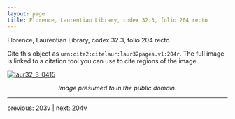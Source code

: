 ```yaml
---
layout: page
title: Florence, Laurentian Library, codex 32.3, folio 204 recto
---
```


Florence, Laurentian Library, codex 32.3, folio 204 recto

Cite this object as `urn:cite2:citelaur:laur32pages.v1:204r`.  The full image is linked to a citation tool you can use to cite regions of the image.

[![laur32_3_0415](http://www.homermultitext.org/iipsrv?IIIF=/project/homer/pyramidal/deepzoom/citelaur/laur32imgs/v1/laur32_3_0415.tif/full/800,/0/default.jpg)](http://www.homermultitext.org/ict2/?urn=urn:cite2:citelaur:laur32imgs.v1:laur32_3_0415) 

<p style="text-align: center; font-style: italic;">Image presumed to in the public domain.</p>

---

previous: [203v](../203v/) | next: [204v](../204v/)